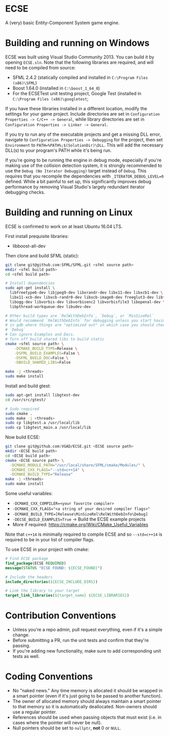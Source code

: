 ECSE
====
A (very) basic Entity-Component System game engine.

Building and running on Windows
===============================
ECSE was built using Visual Studio Community 2013. You can build it by opening `ECSE.sln`.
Note that the following libraries are required, and will need to be compiled from source:

- SFML 2.4.2 (statically compiled and installed in `C:\Program Files (x86)\SFML`)
- Boost 1.64.0 (installed in `C:\boost_1_64_0`)
- For the ECSETest unit testing project, Google Test (installed in `C:\Program Files (x86)\googletest`;

If you have these libraries installed in a different location, modify the settings for your game project. Include
directories are set in `Configuration Properties -> C/C++ -> General`, while library directories are set in
`Configuration Properties -> Linker -> General`.

If you try to run any of the executable projects and get a missing DLL error, navigate to
`Configuration Properties -> Debugging` for the project, then set `Environment` to `PATH=%PATH%;$(SolutionDir)\DLL`.
This will add the necessary DLL(s) to your program's PATH while it's being run.

If you're going to be running the engine in debug mode, especially if you're making use of the collision detection
system, it is strongly recommended to use the `Debug (No Iterator Debugging)` target instead of `Debug`. This requires
that you recompile the dependencies with `_ITERATOR_DEBUG_LEVEL=0` defined. While a bit painful to set up, this
significantly improves debug performance by removing Visual Studio's largely redundant iterator debugging checks.

Building and running on Linux
=============================
ECSE is confirmed to work on at least Ubuntu 16.04 LTS.

First install prequisite libraries:
* libboost-all-dev

Then clone and build SFML (static):
```bash
git clone git@github.com:SFML/SFML.git <sfml source path>
mkdir <sfml build path>
cd <sfml build path>

# Install dependencies
sudo apt-get install \
  libfreetype6-dev libjpeg9-dev libxrandr-dev libx11-dev libxcb1-dev \
  libx11-xcb-dev libxcb-randr0-dev libxcb-image0-dev freeglut3-dev libflac-dev \
  libogg-dev libvorbis-dev libvorbisenc2 libvorbisfile3 libopenal-dev \
  libpthread-workqueue-dev libudev-dev

# Other build types are `RelWithDebInfo`, `Debug`, or `MinSizeRel`
# Would recommend `RelWithDebInfo` for debugging unless you start having issues
# in gdb where things are "optimized out" in which case you should choose
# `Debug`
# Can ignore Examples and Docs.
# Turn off build shared libs to build static
cmake <sfml source path> \
    -DCMAKE_BUILD_TYPE=Release \
    -DSFML_BUILD_EXAMPLES=False \
    -DSFML_BUILD_DOC=False \
    -DBUILD_SHARED_LIBS=False

make -j <threads>
sudo make install
```

Install and build gtest:
```bash
sudo apt-get install libgtest-dev
cd /usr/src/gtest/

# Sudo required
sudo cmake .
sudo make -j <threads>
sudo cp libgtest.a /usr/local/lib
sudo cp libgtest_main.a /usr/local/lib
```

Now build ECSE:
```bash
git clone git@github.com:VGAD/ECSE.git <ECSE source path>
mkdir <ECSE build path>
cd <ECSE build path>
cmake <ECSE source path> \
  -DCMAKE_MODULE_PATH="/usr/local/share/SFML/cmake/Modules/" \
  -DCMAKE_CXX_FLAGS="--std=c++14" \
  -DCMAKE_BUILD_TYPE="Release"
make -j <threads>
sudo make install
```

Some useful variables:
* `-DCMAKE_CXX_COMPILER=<your favorite compiler>`
* `-DCMAKE_CXX_FLAGS="<a string of your desired compiler flags>"`
* `-DCMAKE_BUILD_TYPE=[Release\MinSizeRel\RelWithDebInfo\Debug]`
* `-DECSE_BUILD_EXAMPLES=True` -> Build the ECSE example projects
* More if required: https://cmake.org/Wiki/CMake_Useful_Variables

Note that `c++14` is minimally required to compile ECSE and so `--std=c++14`
is required to be in your list of compiler flags.

To use ECSE in your project with cmake:
```cmake
# Find ECSE package
find_package(ECSE REQUIRED)
message(STATUS "ECSE FOUND: ${ECSE_FOUND}")

# Include the headers
include_directories(${ECSE_INCLUDE_DIRS})

# Link the library to your target
target_link_libraries(${target_name} ${ECSE_LIBRARIES})
```

Contribution Conventions
========================
* Unless you're a repo admin, pull request everything, even if it's a simple change.
* Before submitting a PR, run the unit tests and confirm that they're passing.
* If you're adding new functionality, make sure to add corresponding unit tests as well.

Coding Conventions
==================
* No "naked news." Any time memory is allocated it should be wrapped in a smart pointer (even if it's just going to be passed to another function).
* The owner of allocated memory should always maintain a smart pointer to that memory so it is automatically deallocated. Non-owners should use a regular pointer.
* References should be used when passing objects that must exist (i.e. in cases where the pointer will never be null).
* Null pointers should be set to `nullptr`, **not** 0 or `NULL`.
